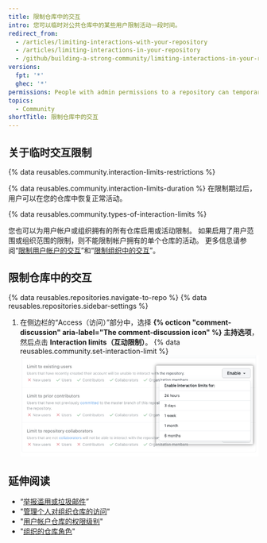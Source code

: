 ```yaml
---
title: 限制仓库中的交互
intro: 您可以临时对公共仓库中的某些用户限制活动一段时间。
redirect_from:
  - /articles/limiting-interactions-with-your-repository
  - /articles/limiting-interactions-in-your-repository
  - /github/building-a-strong-community/limiting-interactions-in-your-repository
versions:
  fpt: '*'
  ghec: '*'
permissions: People with admin permissions to a repository can temporarily limit interactions in that repository.
topics:
  - Community
shortTitle: 限制仓库中的交互
---
```


## 关于临时交互限制

{% data reusables.community.interaction-limits-restrictions %}

{% data reusables.community.interaction-limits-duration %} 在限制期过后，用户可以在您的仓库中恢复正常活动。

{% data reusables.community.types-of-interaction-limits %}

您也可以为用户帐户或组织拥有的所有仓库启用或活动限制。 如果启用了用户范围或组织范围的限制，则不能限制帐户拥有的单个仓库的活动。 更多信息请参阅“[限制用户帐户的交互](/communities/moderating-comments-and-conversations/limiting-interactions-for-your-user-account)”和“[限制组织中的交互](/communities/moderating-comments-and-conversations/limiting-interactions-in-your-organization)”。

## 限制仓库中的交互

{% data reusables.repositories.navigate-to-repo %}
{% data reusables.repositories.sidebar-settings %}
1. 在侧边栏的“Access（访问）”部分中，选择 **{% octicon "comment-discussion" aria-label="The comment-discussion icon" %} 主持选项**，然后点击 **Interaction limits（互动限制）**。
{% data reusables.community.set-interaction-limit %}
  ![临时交互限制选项](/assets/images/help/repository/temporary-interaction-limits-options.png)

## 延伸阅读
- “[举报滥用或垃圾邮件](/communities/maintaining-your-safety-on-github/reporting-abuse-or-spam)”
- "[管理个人对组织仓库的访问](/articles/managing-an-individual-s-access-to-an-organization-repository)"
- "[用户帐户仓库的权限级别](/articles/permission-levels-for-a-user-account-repository)"
- "[组织的仓库角色](/organizations/managing-access-to-your-organizations-repositories/repository-roles-for-an-organization)"
